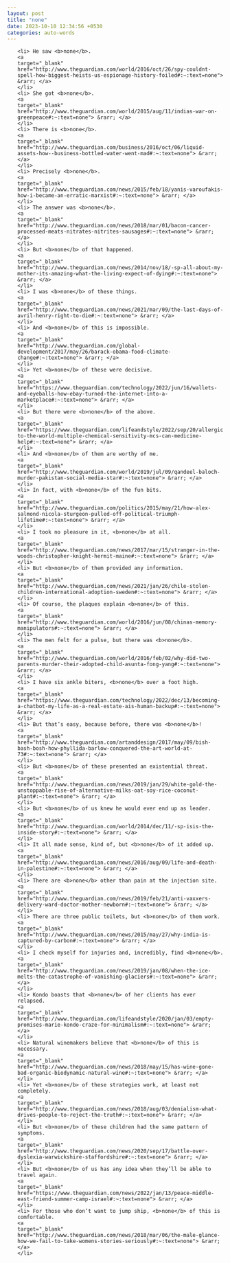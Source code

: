 ```yaml
---
layout: post
title: "none"
date: 2023-10-10 12:34:56 +0530
categories: auto-words
---
```

<ol>

    <li> He saw <b>none</b>.
    <a 
    target="_blank" 
    href="http://www.theguardian.com/world/2016/oct/26/spy-couldnt-spell-how-biggest-heists-us-espionage-history-foiled#:~:text=none"> &rarr; </a>
    </li>
    <li> She got <b>none</b>.
    <a 
    target="_blank" 
    href="http://www.theguardian.com/world/2015/aug/11/indias-war-on-greenpeace#:~:text=none"> &rarr; </a>
    </li>
    <li> There is <b>none</b>.
    <a 
    target="_blank" 
    href="http://www.theguardian.com/business/2016/oct/06/liquid-assets-how--business-bottled-water-went-mad#:~:text=none"> &rarr; </a>
    </li>
    <li> Precisely <b>none</b>.
    <a 
    target="_blank" 
    href="http://www.theguardian.com/news/2015/feb/18/yanis-varoufakis-how-i-became-an-erratic-marxist#:~:text=none"> &rarr; </a>
    </li>
    <li> The answer was <b>none</b>.
    <a 
    target="_blank" 
    href="http://www.theguardian.com/news/2018/mar/01/bacon-cancer-processed-meats-nitrates-nitrites-sausages#:~:text=none"> &rarr; </a>
    </li>
    <li> But <b>none</b> of that happened.
    <a 
    target="_blank" 
    href="http://www.theguardian.com/news/2014/nov/18/-sp-all-about-my-mother-its-amazing-what-the-living-expect-of-dying#:~:text=none"> &rarr; </a>
    </li>
    <li> I was <b>none</b> of these things.
    <a 
    target="_blank" 
    href="http://www.theguardian.com/news/2021/mar/09/the-last-days-of-avril-henry-right-to-die#:~:text=none"> &rarr; </a>
    </li>
    <li> And <b>none</b> of this is impossible.
    <a 
    target="_blank" 
    href="http://www.theguardian.com/global-development/2017/may/26/barack-obama-food-climate-change#:~:text=none"> &rarr; </a>
    </li>
    <li> Yet <b>none</b> of these were decisive.
    <a 
    target="_blank" 
    href="https://www.theguardian.com/technology/2022/jun/16/wallets-and-eyeballs-how-ebay-turned-the-internet-into-a-marketplace#:~:text=none"> &rarr; </a>
    </li>
    <li> But there were <b>none</b> of the above.
    <a 
    target="_blank" 
    href="https://www.theguardian.com/lifeandstyle/2022/sep/20/allergic-to-the-world-multiple-chemical-sensitivity-mcs-can-medicine-help#:~:text=none"> &rarr; </a>
    </li>
    <li> And <b>none</b> of them are worthy of me.
    <a 
    target="_blank" 
    href="http://www.theguardian.com/world/2019/jul/09/qandeel-baloch-murder-pakistan-social-media-star#:~:text=none"> &rarr; </a>
    </li>
    <li> In fact, with <b>none</b> of the fun bits.
    <a 
    target="_blank" 
    href="http://www.theguardian.com/politics/2015/may/21/how-alex-salmond-nicola-sturgeon-pulled-off-political-triumph-lifetime#:~:text=none"> &rarr; </a>
    </li>
    <li> I took no pleasure in it, <b>none</b> at all.
    <a 
    target="_blank" 
    href="http://www.theguardian.com/news/2017/mar/15/stranger-in-the-woods-christopher-knight-hermit-maine#:~:text=none"> &rarr; </a>
    </li>
    <li> But <b>none</b> of them provided any information.
    <a 
    target="_blank" 
    href="http://www.theguardian.com/news/2021/jan/26/chile-stolen-children-international-adoption-sweden#:~:text=none"> &rarr; </a>
    </li>
    <li> Of course, the plaques explain <b>none</b> of this.
    <a 
    target="_blank" 
    href="http://www.theguardian.com/world/2016/jun/08/chinas-memory-manipulators#:~:text=none"> &rarr; </a>
    </li>
    <li> The men felt for a pulse, but there was <b>none</b>.
    <a 
    target="_blank" 
    href="http://www.theguardian.com/world/2016/feb/02/why-did-two-parents-murder-their-adopted-child-asunta-fong-yang#:~:text=none"> &rarr; </a>
    </li>
    <li> I have six ankle biters, <b>none</b> over a foot high.
    <a 
    target="_blank" 
    href="https://www.theguardian.com/technology/2022/dec/13/becoming-a-chatbot-my-life-as-a-real-estate-ais-human-backup#:~:text=none"> &rarr; </a>
    </li>
    <li> But that’s easy, because before, there was <b>none</b>!
    <a 
    target="_blank" 
    href="http://www.theguardian.com/artanddesign/2017/may/09/bish-bash-bosh-how-phyllida-barlow-conquered-the-art-world-at-73#:~:text=none"> &rarr; </a>
    </li>
    <li> But <b>none</b> of these presented an existential threat.
    <a 
    target="_blank" 
    href="http://www.theguardian.com/news/2019/jan/29/white-gold-the-unstoppable-rise-of-alternative-milks-oat-soy-rice-coconut-plant#:~:text=none"> &rarr; </a>
    </li>
    <li> But <b>none</b> of us knew he would ever end up as leader.
    <a 
    target="_blank" 
    href="http://www.theguardian.com/world/2014/dec/11/-sp-isis-the-inside-story#:~:text=none"> &rarr; </a>
    </li>
    <li> It all made sense, kind of, but <b>none</b> of it added up.
    <a 
    target="_blank" 
    href="http://www.theguardian.com/news/2016/aug/09/life-and-death-in-palestine#:~:text=none"> &rarr; </a>
    </li>
    <li> There are <b>none</b> other than pain at the injection site.
    <a 
    target="_blank" 
    href="http://www.theguardian.com/news/2019/feb/21/anti-vaxxers-delivery-ward-doctor-mother-newborn#:~:text=none"> &rarr; </a>
    </li>
    <li> There are three public toilets, but <b>none</b> of them work.
    <a 
    target="_blank" 
    href="http://www.theguardian.com/news/2015/may/27/why-india-is-captured-by-carbon#:~:text=none"> &rarr; </a>
    </li>
    <li> I check myself for injuries and, incredibly, find <b>none</b>.
    <a 
    target="_blank" 
    href="http://www.theguardian.com/news/2019/jan/08/when-the-ice-melts-the-catastrophe-of-vanishing-glaciers#:~:text=none"> &rarr; </a>
    </li>
    <li> Kondo boasts that <b>none</b> of her clients has ever relapsed.
    <a 
    target="_blank" 
    href="http://www.theguardian.com/lifeandstyle/2020/jan/03/empty-promises-marie-kondo-craze-for-minimalism#:~:text=none"> &rarr; </a>
    </li>
    <li> Natural winemakers believe that <b>none</b> of this is necessary.
    <a 
    target="_blank" 
    href="http://www.theguardian.com/news/2018/may/15/has-wine-gone-bad-organic-biodynamic-natural-wine#:~:text=none"> &rarr; </a>
    </li>
    <li> Yet <b>none</b> of these strategies work, at least not completely.
    <a 
    target="_blank" 
    href="http://www.theguardian.com/news/2018/aug/03/denialism-what-drives-people-to-reject-the-truth#:~:text=none"> &rarr; </a>
    </li>
    <li> But <b>none</b> of these children had the same pattern of symptoms.
    <a 
    target="_blank" 
    href="http://www.theguardian.com/news/2020/sep/17/battle-over-dyslexia-warwickshire-staffordshire#:~:text=none"> &rarr; </a>
    </li>
    <li> But <b>none</b> of us has any idea when they’ll be able to travel again.
    <a 
    target="_blank" 
    href="https://www.theguardian.com/news/2022/jan/13/peace-middle-east-friend-summer-camp-israel#:~:text=none"> &rarr; </a>
    </li>
    <li> For those who don’t want to jump ship, <b>none</b> of this is comfortable.
    <a 
    target="_blank" 
    href="http://www.theguardian.com/news/2018/mar/06/the-male-glance-how-we-fail-to-take-womens-stories-seriously#:~:text=none"> &rarr; </a>
    </li>